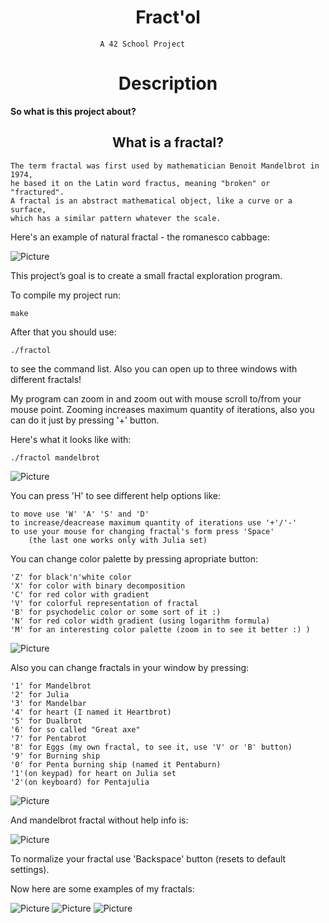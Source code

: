 <h1 align="center">Fract'ol</h1>

						A 42 School Project

<h1 align="center">Description</h1>

<strong align="right">So what is this project about?</strong>

<h2 align="center">What is a fractal?</h1>

	The term fractal was first used by mathematician Benoit Mandelbrot in 1974,
	he based it on the Latin word fractus, meaning "broken" or "fractured".
	A fractal is an abstract mathematical object, like a curve or a surface,
	which has a similar pattern whatever the scale.  

Here's an example of natural fractal - the romanesco cabbage:

![Picture](https://github.com/ZeTRoY/fractol/blob/master/Images/The_Romanesco_Cabbage.png?raw=true)

This project’s goal is to create a small fractal exploration program.  

To compile my project run:

	make

After that you should use: 

	./fractol

to see the command list. Also you can open up to three windows with different fractals!

My program can zoom in and zoom out with mouse scroll to/from your mouse point.
Zooming increases maximum quantity of iterations, also you can do it just by pressing '+' button.  

Here's what it looks like with:

	./fractol mandelbrot

![Picture](https://github.com/ZeTRoY/fractol/blob/master/Images/Mandelbrot_wasd.png?raw=true)

You can press 'H' to see different help options like:

	to move use 'W' 'A' 'S' and 'D'
	to increase/deacrease maximum quantity of iterations use '+'/'-'
	to use your mouse for changing fractal's form press 'Space'
		(the last one works only with Julia set)

You can change color palette by pressing apropriate button:

	'Z' for black'n'white color
	'X' for color with binary decomposition
	'C' for red color with gradient
	'V' for colorful representation of fractal
	'B' for psychodelic color or some sort of it :)
	'N' for red color width gradient (using logarithm formula)
	'M' for an interesting color palette (zoom in to see it better :) )

![Picture](https://github.com/ZeTRoY/fractol/blob/master/Images/Mandelbrot_colors.png?raw=true)

Also you can change fractals in your window by pressing:

	'1' for Mandelbrot
	'2' for Julia
	'3' for Mandelbar
	'4' for heart (I named it Heartbrot)
	'5' for Dualbrot
	'6' for so called "Great axe"
	'7' for Pentabrot
	'8' for Eggs (my own fractal, to see it, use 'V' or 'B' button)
	'9' for Burning ship
	'0' for Penta burning ship (named it Pentaburn)
	'1'(on keypad) for heart on Julia set
	'2'(on keyboard) for Pentajulia

![Picture](https://github.com/ZeTRoY/fractol/blob/master/Images/Mandelbrot_fractals.png?raw=true)

And mandelbrot fractal without help info is:

![Picture](https://github.com/ZeTRoY/fractol/blob/master/Images/Mandelbrot_w_o_help.png?raw=true)

To normalize your fractal use 'Backspace' button (resets to default settings).

Now here are some examples of my fractals:

![Picture](https://github.com/ZeTRoY/fractol/blob/master/Images/Julia.png?raw=true)
![Picture](https://github.com/ZeTRoY/fractol/blob/master/Images/Burning_ship.png?raw=true)
![Picture](https://github.com/ZeTRoY/fractol/blob/master/Images/Pentabrot_colorful.png?raw=true)
